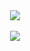 <!--
<div align="center">
  <img src="https://capsule-render.vercel.app/api?type=Waving&color=gradient&text=%20%20WELCOME%20%20TO%20%20ANDANTECODE%20%20&fontColor=D4C4FB&fontAlign=50&fontAlignY=35&fontSize=30&animation=fadeIn&stroke=191970&strokeWidth=1&customColorList=30" width="100%"/>
</div>
-->

<div align="center">
  <img src="https://readme-typing-svg.demolab.com?font=Fira+Code&weight=500&size=30&pause=1000&color=47EDF7&center=true&vCenter=true&width=500&lines=WELCOME+TO+ANDANTECODE;Computer+Vision+AI+Engineer"/>
</div>
<br>


<div align="center">
  <img src="https://streak-stats.demolab.com?user=andantecode&theme=cobalt"/>
</div>




<!--
**andantecode/andantecode** is a ✨ _special_ ✨ repository because its `README.md` (this file) appears on your GitHub profile.

Here are some ideas to get you started:

- 🔭 I’m currently working on ...
- 🌱 I’m currently learning ...
- 👯 I’m looking to collaborate on ...
- 🤔 I’m looking for help with ...
- 💬 Ask me about ...
- 📫 How to reach me: ...
- 😄 Pronouns: ...
- ⚡ Fun fact: ...
-->
